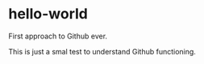 # hello-world
First approach to Github ever.

This is just a smal test to understand Github functioning.

